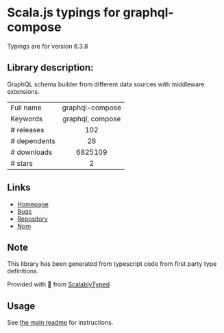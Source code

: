 
# Scala.js typings for graphql-compose

Typings are for version 6.3.8

## Library description:
GraphQL schema builder from different data sources with middleware extensions.

|                    |                 |
| ------------------ | :-------------: |
| Full name          | graphql-compose |
| Keywords           | graphql, compose |
| # releases         | 102 |
| # dependents       | 28 |
| # downloads        | 6825109 |
| # stars            | 2 |

## Links
- [Homepage](https://github.com/graphql-compose/graphql-compose)
- [Bugs](https://github.com/graphql-compose/graphql-compose/issues)
- [Repository](https://github.com/graphql-compose/graphql-compose)
- [Npm](https://www.npmjs.com/package/graphql-compose)
    


## Note
This library has been generated from typescript code from first party type definitions.

Provided with :purple_heart: from [ScalablyTyped](https://github.com/oyvindberg/ScalablyTyped)

## Usage
See [the main readme](../../readme.md) for instructions.


